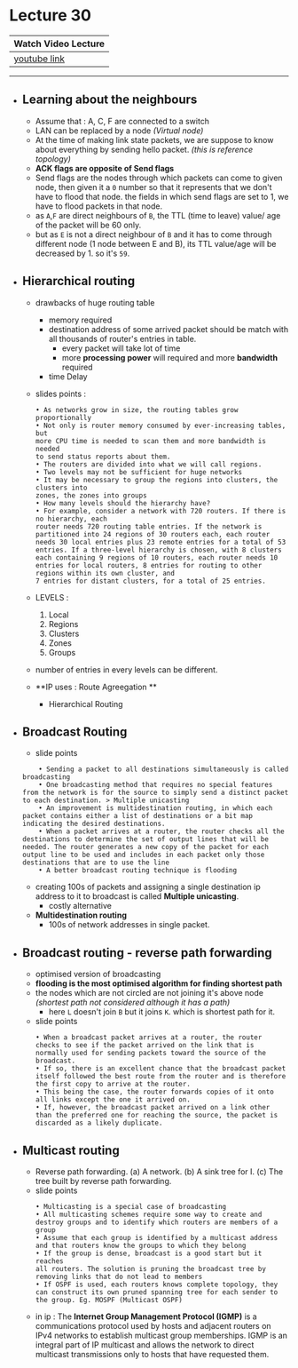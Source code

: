 # Lecture 30

|Watch Video Lecture|
|---|
|[youtube link](https://youtu.be/w7jNnLAsDpk)|

---

- ## Learning about the neighbours

	- Assume that : A, C, F are connected to a switch 
	- LAN can be replaced by a node *(Virtual node)*
	- At the time of making link state packets, we are suppose to know about everything by sending hello packet. *(this is reference topology)*
	- **ACK flags are opposite of Send flags**
	- Send flags are the nodes through which packets can come to given node, then given it a `0` number so that it represents that we don't have to flood that node. the fields in which send flags are set to 1, we have to flood packets in that node.
	- as `A`,`F` are direct neighbours of `B`, the TTL  (time to leave) value/ age of the packet will be 60 only.
	- but as `E` is not a direct neighbour of `B` and it has to come through different node (1 node between E and B), its TTL value/age will be decreased by 1. so it's `59`.

- ## Hierarchical routing
	- drawbacks of huge routing table
		- memory required
		- destination address of some arrived packet should be match with all thousands of router's entries in table.
			- every packet will take lot of time
			- more **processing power** will required and more **bandwidth** required
		- time Delay 
		
	- slides points : 
		```
		• As networks grow in size, the routing tables grow proportionally
		• Not only is router memory consumed by ever-increasing tables, but
		more CPU time is needed to scan them and more bandwidth is needed
		to send status reports about them.
		• The routers are divided into what we will call regions.
		• Two levels may not be sufficient for huge networks
		• It may be necessary to group the regions into clusters, the clusters into
		zones, the zones into groups
		• How many levels should the hierarchy have?
		• For example, consider a network with 720 routers. If there is no hierarchy, each
		router needs 720 routing table entries. If the network is partitioned into 24 regions of 30 routers each, each router needs 30 local entries plus 23 remote entries for a total of 53 entries. If a three-level hierarchy is chosen, with 8 clusters each containing 9 regions of 10 routers, each router needs 10 entries for local routers, 8 entries for routing to other regions within its own cluster, and
		7 entries for distant clusters, for a total of 25 entries.
		```
	
	- LEVELS : 
		1. Local
		2. Regions
		3. Clusters
		4. Zones
		5. Groups
	
	- number of entries in every levels can be different.
	- **IP uses : Route Agreegation **
		- Hierarchical Routing
	
- ## Broadcast Routing
	- slide points
	```
		• Sending a packet to all destinations simultaneously is called broadcasting
		• One broadcasting method that requires no special features from the network is for the source to simply send a distinct packet to each destination. > Multiple unicasting
		• An improvement is multidestination routing, in which each packet contains either a list of destinations or a bit map indicating the desired destinations.
		• When a packet arrives at a router, the router checks all the destinations to determine the set of output lines that will be needed. The router generates a new copy of the packet for each output line to be used and includes in each packet only those destinations that are to use the line
		• A better broadcast routing technique is flooding
	```
	
	- creating 100s of packets and assigning a single destination ip address to it to broadcast is called **Multiple unicasting**.
		- costly alternative
	- **Multidestination routing**
		- 100s of network addresses in single packet.
		
- ## Broadcast routing - reverse path forwarding
	- optimised version of broadcasting
	- **flooding is the most optimised algorithm for finding shortest path**
	- the nodes which are not circled are not joining it's above node *(shortest path not considered although it has a path)*
		- here `L` doesn't join `B` but it joins `K`. which is shortest path for it.
	- slide points
		```
		• When a broadcast packet arrives at a router, the router checks to see if the packet arrived on the link that is normally used for sending packets toward the source of the broadcast.
		• If so, there is an excellent chance that the broadcast packet itself followed the best route from the router and is therefore the first copy to arrive at the router.
		• This being the case, the router forwards copies of it onto all links except the one it arrived on.
		• If, however, the broadcast packet arrived on a link other than the preferred one for reaching the source, the packet is discarded as a likely duplicate.
		```

- ## Multicast routing

	- Reverse path forwarding. (a) A network. (b) A sink tree for I. (c) The tree built by reverse path forwarding.
	- slide points
		```
		• Multicasting is a special case of broadcasting
		• All multicasting schemes require some way to create and destroy groups and to identify which routers are members of a group
		• Assume that each group is identified by a multicast address
		and that routers know the groups to which they belong
		• If the group is dense, broadcast is a good start but it reaches
		all routers. The solution is pruning the broadcast tree by
		removing links that do not lead to members
		• If OSPF is used, each routers knows complete topology, they
		can construct its own pruned spanning tree for each sender to the group. Eg. MOSPF (Multicast OSPF)
		```
	- in ip : The **Internet Group Management Protocol (IGMP)** is a communications protocol used by hosts and adjacent routers on IPv4 networks to establish multicast group memberships. IGMP is an integral part of IP multicast and allows the network to direct multicast transmissions only to hosts that have requested them.
